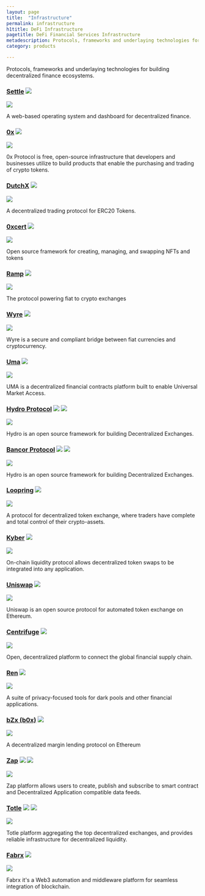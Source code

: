 ```yaml
---
layout: page
title:  "Infrastructure"
permalink: infrastructure
h1title: DeFi Infrastructure
pagetitle: DeFi Financial Services Infrastructure  
metadescription: Protocols, frameworks and underlaying technologies for building decentralized finance ecosystems.
category: products

---
```


Protocols, frameworks and underlaying technologies for building decentralized finance ecosystems.

### [Settle](https://settle.finance/) ![](/images/ether.png)

![](/images/output_md/httpssettlefinance.png)

A web-based operating system and dashboard for decentralized finance.

### [0x](https://0x.org/) ![](/images/ether.png)

![](/images/output_md/https0xorg.png)

0x Protocol is free, open-source infrastructure that developers and businesses utilize to build products that enable the purchasing and trading of crypto tokens.

### [DutchX](https://dutchx-rinkeby.d.exchange/) ![](/images/ether.png)

![](/images/output_md/httpsdutchx-rinkebydexchange.png)

A decentralized trading protocol for ERC20 Tokens.

### [0xcert](https://0xcert.org/) ![](/images/ether.png)

![](/images/output_md/https0xcertorg.png)

Open source framework for creating, managing, and swapping NFTs and tokens

### [Ramp](https://ramp.network/) ![](/images/ether.png)

![](/images/output_md/httpsrampnetwork.png)

The protocol powering fiat to crypto exchanges

### [Wyre](https://www.sendwyre.com/) ![](/images/ether.png)

![](/images/output_md/httpswwwsendwyrecom.png)

Wyre is a secure and compliant bridge between fiat currencies and cryptocurrency.

### [Uma](https://umaproject.org/) ![](/images/ether.png)

![](/images/output_md/httpsumaprojectorg.png)

UMA is a decentralized financial contracts platform built to enable Universal Market Access.

### [Hydro Protocol](https://hydroprotocol.io/) ![](/images/ether.png) ![](/images/tron.png)

![](/images/output_md/httpshydroprotocolio.png)

Hydro is an open source framework for building Decentralized Exchanges.

### [Bancor Protocol](https://about.bancor.network/protocol/) ![](/images/ether.png) ![](/images/eos.png)

![](/images/output_md/httpsaboutbancornetworkprotocol.png)

Hydro is an open source framework for building Decentralized Exchanges.

### [Loopring](https://loopring.org/) ![](/images/ether.png)

![](/images/output_md/httpsloopringorg.png)

A protocol for decentralized token exchange, where traders have complete and total control of their crypto-assets.

### [Kyber](https://kyber.network/) ![](/images/ether.png)

![](/images/output_md/httpskybernetwork.png)

On-chain liquidity protocol allows decentralized token swaps to be integrated into any application.

### [Uniswap](https://uniswap.io/) ![](/images/ether.png)

![](/images/output_md/httpsuniswapio.png)

Uniswap is an open source protocol for automated token exchange on Ethereum.

### [Centrifuge](https://centrifuge.io/) ![](/images/ether.png)

![](/images/output_md/httpscentrifugeio.png)

Open, decentralized platform to connect the global financial supply chain.

### [Ren](https://renproject.io/) ![](/images/ether.png)

![](/images/output_md/httpsrenprojectio.png)

A suite of privacy-focused tools for dark pools and other financial applications.

### [bZx (b0x)](https://b0x.network/) ![](/images/ether.png)

![](/images/output_md/httpsb0xnetwork.png)

A decentralized margin lending protocol on Ethereum

### [Zap](https://zap.org/) ![](/images/ether.png) ![](/images/eos.png)

![](/images/output_md/httpszaporg.png)

Zap platform allows users to create, publish and subscribe to smart contract and Decentralized Application compatible data feeds.

### [Totle](https://www.totle.com) ![](/images/ether.png) ![](/images/eos.png)

![](/images/output_md/httpswwwtotlecom.png)

Totle platform aggregating the top decentralized exchanges, and provides reliable infrastructure for decentralized liquidity.

### [Fabrx](https://www.fabrx.io/) ![](/images/ether.png)

![](/images/output_md/httpswwwfabrxio.png)

Fabrx it's a Web3 automation and middleware platform for seamless integration of blockchain.
